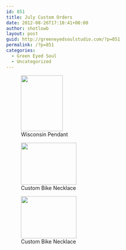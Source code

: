 ```yaml
---
id: 851
title: July Custom Orders
date: 2012-08-26T17:10:41+00:00
author: shotlowb
layout: post
guid: http://greeneyedsoulstudio.com/?p=851
permalink: /?p=851
categories:
  - Green Eyed Soul
  - Uncategorized
---
```

<div id='gallery-8' class='gallery galleryid-851 gallery-columns-2 gallery-size-thumbnail'>
  <figure class='gallery-item'> 
  
  <div class='gallery-icon portrait'>
    <a href='http://localhost:4567/wp-content/uploads/2012/08/julycustomorders-016.jpg'><img width="113" height="150" src="http://localhost:4567/wp-content/uploads/2012/08/julycustomorders-016.jpg" class="attachment-thumbnail size-thumbnail" alt="" aria-describedby="gallery-8-854" sizes="100vw" /></a>
  </div><figcaption class='wp-caption-text gallery-caption' id='gallery-8-854'> Wisconsin Pendant </figcaption></figure><figure class='gallery-item'> 
  
  <div class='gallery-icon landscape'>
    <a href='http://localhost:4567/wp-content/uploads/2012/08/julycustomorders-007.jpg'><img width="150" height="113" src="http://localhost:4567/wp-content/uploads/2012/08/julycustomorders-007.jpg" class="attachment-thumbnail size-thumbnail" alt="" aria-describedby="gallery-8-853" sizes="100vw" /></a>
  </div><figcaption class='wp-caption-text gallery-caption' id='gallery-8-853'> Custom Bike Necklace </figcaption></figure><figure class='gallery-item'> 
  
  <div class='gallery-icon landscape'>
    <a href='http://localhost:4567/wp-content/uploads/2012/08/julycustomorders-004.jpg'><img width="150" height="113" src="http://localhost:4567/wp-content/uploads/2012/08/julycustomorders-004.jpg" class="attachment-thumbnail size-thumbnail" alt="" aria-describedby="gallery-8-852" sizes="100vw" /></a>
  </div><figcaption class='wp-caption-text gallery-caption' id='gallery-8-852'> Custom Bike Necklace </figcaption></figure>
</div>